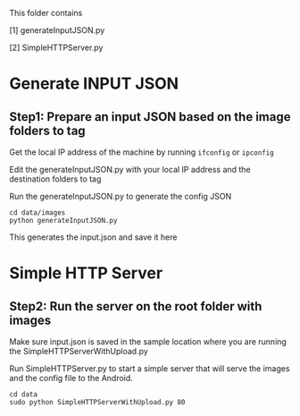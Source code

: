 This folder contains 

[1] generateInputJSON.py 

[2] SimpleHTTPServer.py



# Generate INPUT JSON #

## Step1: Prepare an input JSON based on the image folders to tag ##

Get the local IP address of the machine by running ```ifconfig``` or ```ipconfig```

Edit the generateInputJSON.py with your local IP address and the destination folders to tag

Run the generateInputJSON.py to generate the config JSON

```
cd data/images
python generateInputJSON.py 
```
This generates the input.json and save it here



# Simple HTTP Server #

## Step2: Run the server on the root folder with images ##

Make sure input.json is saved in the sample location where you are running the SimpleHTTPServerWithUpload.py

Run SimpleHTTPServer.py to start a simple server that will serve the images and the config file to the Android.
```
cd data
sudo python SimpleHTTPServerWithUpload.py 80
```
